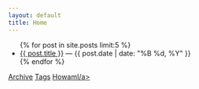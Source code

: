 ```yaml
---
layout: default
title: Home
---
```


<ul>
  {% for post in site.posts limit:5 %}
    <li><a href="{{ post.url }}">{{ post.title }}</a> — {{ post.date | date: "%B %d, %Y" }}</li>
  {% endfor %}
</ul>

<a href="/archive/">Archive</a>
<a href="/tags/">Tags</a>
<a href="/tags/">HowamI/a>




